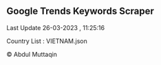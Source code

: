 

## Google Trends Keywords Scraper 
 
Last Update 26-03-2023 , 11:25:16

Country List :
VIETNAM.json



© Abdul Muttaqin 
